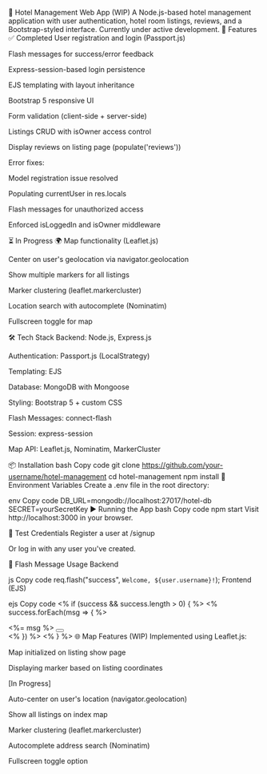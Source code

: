 🏨 Hotel Management Web App (WIP)
A Node.js-based hotel management application with user authentication, hotel room listings, reviews, and a Bootstrap-styled interface. Currently under active development.
🚀 Features
✅ Completed
User registration and login (Passport.js)

Flash messages for success/error feedback

Express-session-based login persistence

EJS templating with layout inheritance

Bootstrap 5 responsive UI

Form validation (client-side + server-side)

Listings CRUD with isOwner access control

Display reviews on listing page (populate('reviews'))

Error fixes:

Model registration issue resolved

Populating currentUser in res.locals

Flash messages for unauthorized access

Enforced isLoggedIn and isOwner middleware

⏳ In Progress
🌍 Map functionality (Leaflet.js)

Center on user's geolocation via navigator.geolocation

Show multiple markers for all listings

Marker clustering (leaflet.markercluster)

Location search with autocomplete (Nominatim)

Fullscreen toggle for map

🛠️ Tech Stack
Backend: Node.js, Express.js

Authentication: Passport.js (LocalStrategy)

Templating: EJS

Database: MongoDB with Mongoose

Styling: Bootstrap 5 + custom CSS

Flash Messages: connect-flash

Session: express-session

Map API: Leaflet.js, Nominatim, MarkerCluster

📦 Installation
bash
Copy code
git clone https://github.com/your-username/hotel-management
cd hotel-management
npm install
🔐 Environment Variables
Create a .env file in the root directory:

env
Copy code
DB_URL=mongodb://localhost:27017/hotel-db
SECRET=yourSecretKey
▶️ Running the App
bash
Copy code
npm start
Visit http://localhost:3000 in your browser.

🧪 Test Credentials
Register a user at /signup

Or log in with any user you've created.

💬 Flash Message Usage
Backend

js
Copy code
req.flash("success", `Welcome, ${user.username}!`);
Frontend (EJS)

ejs
Copy code
<% if (success && success.length > 0) { %>
  <% success.forEach(msg => { %>
    <div class="alert alert-success alert-dismissible fade show">
      <%= msg %>
      <button type="button" class="btn-close" data-bs-dismiss="alert"></button>
    </div>
  <% }) %>
<% } %>
🌐 Map Features (WIP)
Implemented using Leaflet.js:

Map initialized on listing show page

Displaying marker based on listing coordinates

[In Progress]

Auto-center on user's location (navigator.geolocation)

Show all listings on index map

Marker clustering (leaflet.markercluster)

Autocomplete address search (Nominatim)

Fullscreen toggle option